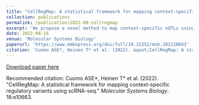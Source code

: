 ```yaml
---
title: "CellRegMap: A statistical framework for mapping context-specific regulatory variants using scRNA-seq"
collection: publications
permalink: /publication/2022-08-cellregmap
excerpt: 'We propose a novel method to map context-specific eQTLs using single-cell data, without the need for individual cells to be grouped a priori into discrete cell types'
date: 2022-08-16
venue: 'Molecular Systems Biology'
paperurl: 'https://www.embopress.org/doi/full/10.15252/msb.202110663'
citation: 'Cuomo ASE*, Heinen T* et al. (2022). &quot;CellRegMap: A statistical framework for mapping context-specific regulatory variants using scRNA-seq.&quot; <i>Molecular Systems Biology</i>. 18:e10663'
---
```


[Download paper here](http://annacuomo.github.io/files/CellRegMap_MSB_2022_Cuomo.pdf)

Recommended citation: Cuomo ASE*, Heinen T* et al. (2022). "CellRegMap: A statistical framework for mapping context-specific regulatory variants using scRNA-seq." <i>Molecular Systems Biology</i>. 18:e10663.
